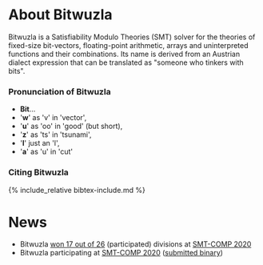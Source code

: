 # About Bitwuzla

Bitwuzla is a Satisfiability Modulo Theories (SMT) solver for the theories of
fixed-size bit-vectors, floating-point arithmetic, arrays and uninterpreted
functions and their combinations. Its name is derived from an Austrian dialect
expression that can be translated as "someone who tinkers with bits".

### Pronunciation of Bitwuzla

- **Bit**...
- '**w**' as 'v' in 'vector',
- '**u**' as 'oo' in 'good' (but short),
- '**z**' as 'ts' in 'tsunami',
- '**l**' just an 'l',
- '**a**' as 'u' in 'cut'

### Citing Bitwuzla

{% include_relative bibtex-include.md %}

# News

- Bitwuzla [won 17 out of 26](smt-comp.html#smtcomp2020) (participated) divisions at [SMT-COMP 2020](http://www.smt-comp.org/2020)
- Bitwuzla participating at [SMT-COMP 2020](https://smt-comp.github.io/2020) ([submitted binary](https://www.starexec.org/starexec/secure/details/solver.jsp?id=28818))


